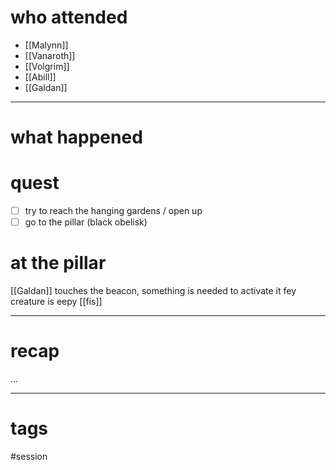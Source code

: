 # who attended

- [[Malynn]]
- [[Vanaroth]]
- [[Volgrim]]
- [[Abill]]
- [[Galdan]]

---
# what happened

# quest
- [ ] try to reach the hanging gardens / open up 
- [ ] go to the pillar (black obelisk)

# at the pillar
[[Galdan]] touches the beacon, something is needed to activate it
fey creature is eepy [[fis]]

---
# recap

...

---
# tags

#session